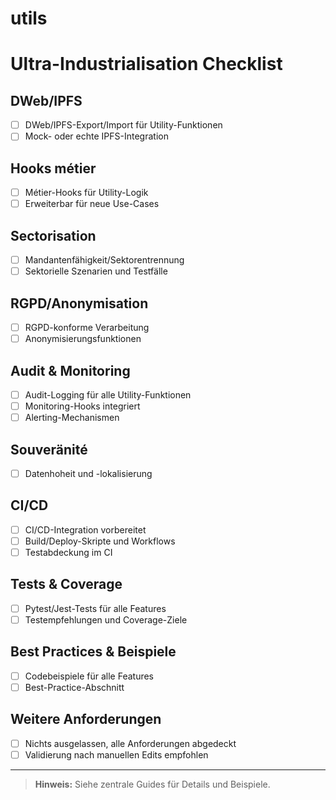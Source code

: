 # utils

# Ultra-Industrialisation Checklist

## DWeb/IPFS
- [ ] DWeb/IPFS-Export/Import für Utility-Funktionen
- [ ] Mock- oder echte IPFS-Integration

## Hooks métier
- [ ] Métier-Hooks für Utility-Logik
- [ ] Erweiterbar für neue Use-Cases

## Sectorisation
- [ ] Mandantenfähigkeit/Sektorentrennung
- [ ] Sektorielle Szenarien und Testfälle

## RGPD/Anonymisation
- [ ] RGPD-konforme Verarbeitung
- [ ] Anonymisierungsfunktionen

## Audit & Monitoring
- [ ] Audit-Logging für alle Utility-Funktionen
- [ ] Monitoring-Hooks integriert
- [ ] Alerting-Mechanismen

## Souveränité
- [ ] Datenhoheit und -lokalisierung

## CI/CD
- [ ] CI/CD-Integration vorbereitet
- [ ] Build/Deploy-Skripte und Workflows
- [ ] Testabdeckung im CI

## Tests & Coverage
- [ ] Pytest/Jest-Tests für alle Features
- [ ] Testempfehlungen und Coverage-Ziele

## Best Practices & Beispiele
- [ ] Codebeispiele für alle Features
- [ ] Best-Practice-Abschnitt

## Weitere Anforderungen
- [ ] Nichts ausgelassen, alle Anforderungen abgedeckt
- [ ] Validierung nach manuellen Edits empfohlen

---

> **Hinweis:** Siehe zentrale Guides für Details und Beispiele.
